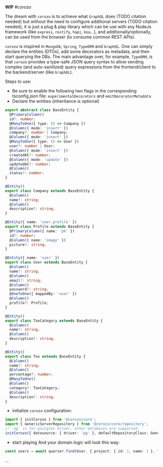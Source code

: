 **WIP**
#corozo

<!-- [![build status](https://travis-ci.org/rogerpadilla/corozo.svg?branch=master)](https://travis-ci.org/rogerpadilla/corozo?branch=master) -->
<!-- [![coverage status](https://coveralls.io/repos/rogerpadilla/corozo/badge.svg?branch=master)](https://coveralls.io/r/rogerpadilla/corozo?branch=master) -->
<!-- [![dependencies status](https://david-dm.org/rogerpadilla/corozo/status.svg)](https://david-dm.org/rogerpadilla/corozo/status.svg) -->
<!-- [![dev dependencies status](https://david-dm.org/rogerpadilla/corozo/dev-status.svg)](https://david-dm.org/rogerpadilla/corozo/dev-status.svg) -->
<!-- [![npm downloads](https://img.shields.io/npm/dm/corozo.svg)](https://www.npmjs.com/package/corozo) -->
<!-- [![npm version](https://badge.fury.io/js/corozo.svg)](https://www.npmjs.com/corozo) -->

The dream with `corozo` is to achieve what `GraphQL` does (TODO citation needed) but without the need to configure additional servers (TODO citation needed), it is just a plug & play library which can be use with any NodeJs framework (like `express`, `restify`, `hapi`, `koa`...), and additionally/optionally, can be used from the browser (to consume common REST APIs).

`corozo` is inspired in `MongoDb`, `Spring`, `TypeORM` and `GraphQL`. One can simply declare the entities (DTOs), add some decorators as metadata, and then start querying the DBs. The main advantage over, for example, `TypeORM`, is that `corozo` provides a type-safe JSON query syntax to allow sending complex (and auto-sanitized) query expressions from the frontend/client to the backend/server (like `GraphQL`).

Steps to use:

- Be sure to enable the following two flags in the corresponding tsconfig.json file: `experimentalDecorators` and `emitDecoratorMetadata`
- Declare the entities (inheritance is optional)

```typescript
export abstract class BaseEntity {
  @PrimaryColumn()
  id?: number;
  @ManyToOne({ type: () => Company })
  @Column({ mode: 'insert' })
  company?: number | Company;
  @Column({ mode: 'insert' })
  @ManyToOne({ type: () => User })
  user?: number | User;
  @Column({ mode: 'insert' })
  createdAt?: number;
  @Column({ mode: 'update' })
  updatedAt?: number;
  @Column()
  status?: number;
}

@Entity()
export class Company extends BaseEntity {
  @Column()
  name?: string;
  @Column()
  description?: string;
}

@Entity({ name: 'user_profile' })
export class Profile extends BaseEntity {
  @PrimaryColumn({ name: 'pk' })
  id?: number;
  @Column({ name: 'image' })
  picture?: string;
}

@Entity({ name: 'user' })
export class User extends BaseEntity {
  @Column()
  name?: string;
  @Column()
  email?: string;
  @Column()
  password?: string;
  @OneToOne({ mappedBy: 'user' })
  @Column()
  profile?: Profile;
}

@Entity()
export class TaxCategory extends BaseEntity {
  @Column()
  name?: string;
  @Column()
  description?: string;
}

@Entity()
export class Tax extends BaseEntity {
  @Column()
  name?: string;
  @Column()
  percentage?: number;
  @ManyToOne()
  @Column()
  category?: TaxCategory;
  @Column()
  description?: string;
}
```

- initialize `corozo` configuration:

```typescript
import { initCorozo } from '@corozo/core';
import { GenericServerRepository } from '@corozo/core/repository';
// `pg` is for postgres driver, other databases are supported.
initCorozo({ datasource: { driver: 'pg' }, defaultRepositoryClass: GenericServerRepository });
```

- start playing
  And your domain logic will look this way:

```typescript
const users = await querier.find(User, { project: { id: 1, name: 1 }, filter: { company: 123 }, limit: 100 });
```

...
